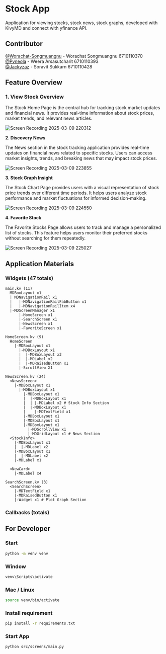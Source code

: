 # Stock App
Application for viewing stocks, stock news, stock graphs, developed with KivyMD and connect with yfinance API.

## Contributor
[@Worachat-Songmuangnu](https://github.com/Worachat-Songmuangnu) - Worachat Songmuangnu 6710110370 <br>
[@Pyneola](https://github.com/Pyneola) - Weera Arsasutcharit 6710110393 <br>
[@Jackyzaz](https://github.com/Jackyzaz) - Soravit Sukkarn 6710110428 <br>

## Feature Overview

### **1. View Stock Overview**
  
The Stock Home Page is the central hub for tracking stock market updates and financial news. It provides real-time information about stock prices, market trends, and relevant news articles.

![Screen Recording 2025-03-09 220312](https://github.com/user-attachments/assets/72c8d10c-1438-45ea-b857-9de0cfd9fa51)

**2. Discovery News**

The News section in the stock tracking application provides real-time updates on financial news related to specific stocks. Users can access market insights, trends, and breaking news that may impact stock prices.

![Screen Recording 2025-03-09 223855](https://github.com/user-attachments/assets/38110948-4287-45f9-a0c2-21d3968f6851)

**3. Stock Graph Insight**

The Stock Chart Page provides users with a visual representation of stock price trends over different time periods. It helps users analyze stock performance and market fluctuations for informed decision-making.

![Screen Recording 2025-03-09 224550](https://github.com/user-attachments/assets/f46eda18-0f00-4e18-af21-4d019a2ca828)


**4. Favorite Stock**

The Favorite Stocks Page allows users to track and manage a personalized list of stocks. This feature helps users monitor their preferred stocks without searching for them repeatedly.

![Screen Recording 2025-03-09 225027](https://github.com/user-attachments/assets/9ec8da9f-b68b-49ff-ac84-0bf6eda815e7)

## Application Materials
### Widgets (47 totals)
```
main.kv (11)
  MDBoxLayout x1
  | MDNavigationRail x1
  |   |-MDNavigationRailFabButton x1
  |   |-MDNavigationRailItem x4
  |-MDScreenManager x1
      |-HomeScreen x1
      |-SearchScreen x1
      |-NewsScreen x1
      |-FavoriteScreen x1
```
```
HomeScreen.kv (9)
  HomeScreen
    |-MDBoxLayout x1
      |-MDBoxLayout x1
      |  |-MDBoxLayout x3  
      |  |-MDLabel x2
      |  |-MDRaisedButton x1
      |-ScrollView X1
```
```
NewsScreen.kv (24)
  <NewsScreen>
    |-MDBoxLayout x1
      |-MDBoxLayout x1
        |-MDBoxLayout x1
        |  |-MDBoxLayout x1
        |  | |-MDLabel x2 # Stock Info Section
        |  |-MDBoxLayout x1
        |    |-MDTextField x1
        |-MDBoxLayout x1
        |-MDBoxLayout x1
        |-MDBoxLayout x1
          |-MDScrollView x1
          |-MDGridLayout x1 # News Section
  <StockInfo>
    |-MDBoxLayout x1
    |  |-MDLabel x2
    |-MDBoxLayout x1
    |  |-MDLabel x2
    |-MDLabel x1

  <NewCard>
    |-MDLabel x4
```
```
SearchScreen.kv (3)
  <SearchScreen>
    |-MDTextField x1
    |-MDRaisedButton x1
    |-Widget x1 # Plot Graph Section

```
### Callbacks (totals)



## For Developer
### Start

```sh
python -m venv venv
```

### Window

```sh
venv\Scripts\activate
```

### Mac / Linux

```sh
source venv/bin/activate
```

### Install requirement

```sh
pip install -r requirements.txt
```

### Start App
```sh
python src/screens/main.py
```
